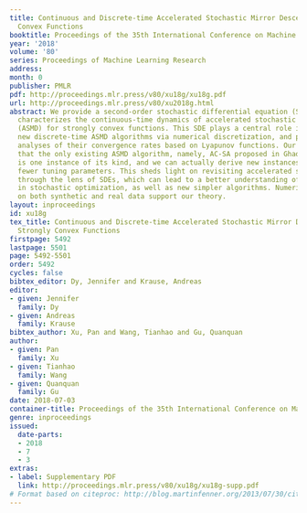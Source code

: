 ```yaml
---
title: Continuous and Discrete-time Accelerated Stochastic Mirror Descent for Strongly
  Convex Functions
booktitle: Proceedings of the 35th International Conference on Machine Learning
year: '2018'
volume: '80'
series: Proceedings of Machine Learning Research
address: 
month: 0
publisher: PMLR
pdf: http://proceedings.mlr.press/v80/xu18g/xu18g.pdf
url: http://proceedings.mlr.press/v80/xu2018g.html
abstract: We provide a second-order stochastic differential equation (SDE), which
  characterizes the continuous-time dynamics of accelerated stochastic mirror descent
  (ASMD) for strongly convex functions. This SDE plays a central role in designing
  new discrete-time ASMD algorithms via numerical discretization, and providing neat
  analyses of their convergence rates based on Lyapunov functions. Our results suggest
  that the only existing ASMD algorithm, namely, AC-SA proposed in Ghadimi & Lan (2012)
  is one instance of its kind, and we can actually derive new instances of ASMD with
  fewer tuning parameters. This sheds light on revisiting accelerated stochastic optimization
  through the lens of SDEs, which can lead to a better understanding of acceleration
  in stochastic optimization, as well as new simpler algorithms. Numerical experiments
  on both synthetic and real data support our theory.
layout: inproceedings
id: xu18g
tex_title: Continuous and Discrete-time Accelerated Stochastic Mirror Descent for
  Strongly Convex Functions
firstpage: 5492
lastpage: 5501
page: 5492-5501
order: 5492
cycles: false
bibtex_editor: Dy, Jennifer and Krause, Andreas
editor:
- given: Jennifer
  family: Dy
- given: Andreas
  family: Krause
bibtex_author: Xu, Pan and Wang, Tianhao and Gu, Quanquan
author:
- given: Pan
  family: Xu
- given: Tianhao
  family: Wang
- given: Quanquan
  family: Gu
date: 2018-07-03
container-title: Proceedings of the 35th International Conference on Machine Learning
genre: inproceedings
issued:
  date-parts:
  - 2018
  - 7
  - 3
extras:
- label: Supplementary PDF
  link: http://proceedings.mlr.press/v80/xu18g/xu18g-supp.pdf
# Format based on citeproc: http://blog.martinfenner.org/2013/07/30/citeproc-yaml-for-bibliographies/
---
```

